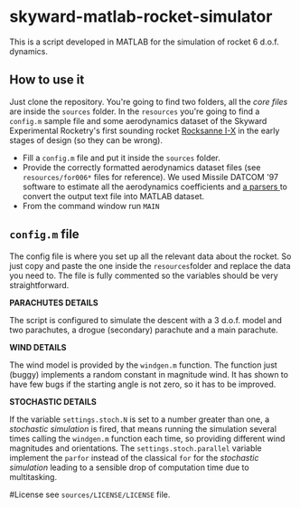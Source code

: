 # skyward-matlab-rocket-simulator
This is a script developed in MATLAB for the simulation of rocket 6 d.o.f. dynamics.

## How to use it

Just clone the repository. You're going to find two folders, all the *core files* are inside the `sources` folder. 
In the `resources` you're going to find a `config.m` sample file and some aerodynamics dataset of the Skyward Experimental Rocketry's first sounding rocket <a href="http://www.skywarder.eu/blog/rocksanne-i-x/">Rocksanne I-X</a> in the early stages of design (so they can be wrong).

- Fill a `config.m` file and put it inside the `sources` folder.
- Provide the correctly formatted aerodynamics dataset files (see `resources/for006*` files for reference). We used Missile DATCOM '97 software to estimate all the aerodynamics coefficients and <a href="https://github.com/skyward-er/skyward-datcom-parser"> a parsers </a> to convert the output text file into MATLAB dataset.
- From the command window run `MAIN`

## `config.m` file
The config file is where you set up all the relevant data about the rocket. So just copy and paste the one inside the `resources`folder and replace the data you need to. The file is fully commented so the variables should be very straightforward.

**PARACHUTES DETAILS**

The script is configured to simulate the descent with a 3 d.o.f. model and two parachutes, a drogue (secondary) parachute and a main parachute. 

**WIND DETAILS**

The wind model is provided by the `windgen.m` function. The function just (buggy) implements a random constant in magnitude wind. It has shown to have few bugs if the starting angle is not zero, so it has to be improved. 

**STOCHASTIC DETAILS**

If the variable `settings.stoch.N` is set to a number greater than one, a *stochastic simulation* is fired, that means running the simulation several times calling the `windgen.m` function each time, so providing different wind magnitudes and orientations. 
The `settings.stoch.parallel` variable implement the `parfor` instead of the classical `for` for the *stochastic simulation* leading to a sensible drop of computation time due to multitasking.

#License
see `sources/LICENSE/LICENSE` file.
